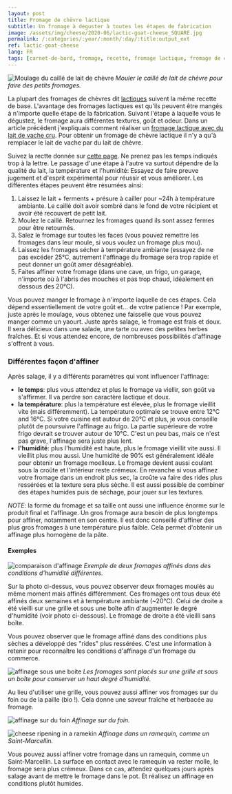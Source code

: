 ```yaml
---
layout: post
title: Fromage de chèvre lactique
subtitle: Un fromage à deguster à toutes les étapes de fabrication
image: /assets/img/cheese/2020-06/lactic-goat-cheese_SQUARE.jpg
permalink: /:categories/:year/:month/:day/:title:output_ext
ref: lactic-goat-cheese
lang: FR
tags: [carnet-de-bord, fromage, recette, fromage lactique, fromage de chevre]
---
```


![Moulage du caillé de lait de chèvre]({{site.baseurl}}/assets/img/cheese/2020-06/lactic-goat-cheese-molding.jpg)
*Mouler le caillé de lait de chèvre pour faire des petits fromages.*

<!--excerpt.start-->
La plupart des fromages de chèvres dit [lactiques]({{site.baseurl}}/2019/05/01/coagulation-du-lait.html) suivent la même recette de base.
L'avantage des fromages lactiques est qu'ils peuvent être mangés à n'importe quelle étape de la fabrication.
Suivant l'étape à laquelle vous le dégustez, le fromage aura différentes textures, goût et odeur.
Dans un article précédent j'expliquais comment réaliser un [fromage lactique avec du lait de vache cru]({{site.baseurl}}/2019/08/18/lactique_stMarcellin.html).
Pour obtenir un fromage de chèvre lactique il n'y a qu'à remplacer le lait de vache par du lait de chèvre.
<!--excerpt.end-->

Suivez la rectte donnée sur [cette page]({{site.baseurl}}/2019/08/18/lactique_stMarcellin.html).
Ne prenez pas les temps indiqués trop à la lettre. Le passage d'une étape à l'autre va surtout dépendre de la qualité du lait, la température et l'humidité:
Essayez de faire preuve jugement et d'esprit expérimental pour réussir et vous améliorer.
Les différentes étapes peuvent être résumées ainsi:
1. Laissez le lait + ferments + présure à cailler pour ~24h à température ambiante. Le caillé doit avoir sombré dans le fond de votre récipient et avoir été recouvert de petit lait.
2. Moulez le caillé. Retournez les fromages quand ils sont assez fermes pour être retournés.
3. Salez le fromage sur toutes les faces (vous pouvez remettre les fromages dans leur moule, si vous voulez un fromage plus mou).
4. Laissez les fromages sécher à température ambiante (essayez de ne pas excéder 25°C, autrement l'affinage du fromage sera trop rapide et peut donner un goût amer désagréable).
5. Faites affiner votre fromage (dans une cave, un frigo, un garage, n'importe où à l'abris des mouches et pas trop chaud, idéalement en dessous des 20°C).

Vous pouvez manger le fromage à n'importe laquelle de ces étapes. Cela dépend essentiellement de votre goût et... de votre patience !
Par exemple, juste après le moulage, vous obtenez une faisselle que vous pouvez manger comme un yaourt.
Juste après salage, le fromage est frais et doux. Il sera délicieux dans une salade, une tarte ou avec des petites herbes fraîches.
Et si vous attendez encore, de nombreuses possibilités d'affinage s'offrent à vous.

### Différentes façon d'affiner

Après salage, il y a différents paramètres qui vont influencer l'affinage:
- **le temps**: plus vous attendez et plus le fromage va viellir, son goût va s'affirmer. Il va perdre son caractère lactique et doux.
- **la température**: plus la température est élevée, plus le fromage vieillit vite (mais différemment). La température optimale se trouve entre 12°C and 16°C.
Si votre cuisine est autour de 20°C et plus, je vous conseille plutôt de poursuivre l'affinage au frigo. La partie supérieure de votre frigo devrait se trouver autour de 10°C. C'est un peu bas, mais ce n'est pas grave, l'affinage sera juste plus lent.
- **l'humidité**: plus l'humidité est haute, plus le fromage vieillit vite aussi. Il vieillit plus mou aussi.
Une humidité de 90% est généralement idéale pour obtenir un fromage moelleux. Le fromage devient aussi coulant sous la croûte et l'intérieur reste crémeux.
En revanche si vous affinez votre fromage dans un endroit plus sec, la croûte va faire des rides plus ressérées et la texture sera plus sèche.
Il est aussi possible de combiner des étapes humides puis de séchage, pour jouer sur les textures.

*NOTE*: la forme du fromage et sa taille ont aussi une influence énorme sur le produit final et l'affinage. Un gros fromage aura besoin de plus longtemps pour affiner, notamment en son centre. Il est donc conseillé d'affiner des plus gros fromages à une température plus faible. Cela permet d'obtenir un affinage plus homogène de la pâte.

#### Exemples

![comparaison d'affinage]({{site.baseurl}}/assets/img/cheese/2020-06/lactic-goat-cheese-comparison-ripening.jpg)
*Exemple de deux fromages affinés dans des conditions d'humidité différentes.*

Sur la photo ci-dessus, vous pouvez observer deux fromages moulés au même moment mais affinés différemment.
Ces fromages ont tous deux été affinés deux semaines et à température ambiante (~20°C). 
Celui de droite a été vieilli sur une grille et sous une boîte afin d'augmenter le degré d'humidité (voir photo ci-dessous).
Le fromage de droite a été vieilli sans boîte.

Vous pouvez observer que le fromage affiné dans des conditions plus sèches a développé des "rides" plus ressérées.
C'est une information à retenir pour reconnaître les conditions d'affinage d'un fromage du commerce.

![affinage sous une boite]({{site.baseurl}}/assets/img/cheese/2020-06/goat-cheese-ripening-box.jpg)
*Les fromages sont placés sur une grille et sous un boîte pour conserver un haut degré d'humidité.*

Au lieu d'utiliser une grille, vous pouvez aussi affiner vos fromages sur du foin ou de la paille (bio !).
Cela donne une saveur fraîche et herbacée au fromage.

![affinage sur du foin]({{site.baseurl}}/assets/img/cheese/2020-06/goat-cheese-ripening-with-hay.jpg)
*Affinage sur du foin.*

![cheese ripening in a ramekin]({{site.baseurl}}/assets/img/cheese/2020-06/goat-cheese-in-ramekin.jpg)
*Affinage dans un ramequin, comme un Saint-Marcellin.*

Vous pouvez aussi affiner votre fromage dans un ramequin, comme un Saint-Marcellin.
La surface en contact avec le ramequin va rester molle, le fromage sera plus crémeux.
Dans ce cas, attendez quelques jours après salage avant de mettre le fromage dans le pot. Et réalisez un affinage en conditions plutôt humides.
